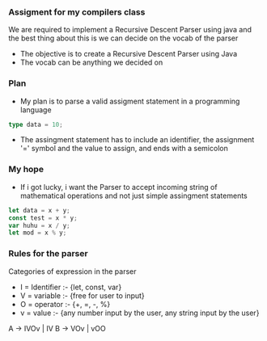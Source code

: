 
### Assigment for my compilers class

We are required to implement a Recursive Descent Parser using java and the best thing about this is
we can decide on the vocab of the parser

- The objective is to create a Recursive Descent Parser using Java
- The vocab can be anything we decided on

### Plan

- My plan is to parse a valid assigment statement in a programming language
```ts
type data = 10;
```
- The assingment statement has to include an identifier, the assignment '=' symbol and the value to
	assign, and ends with a semicolon

### My hope

- If i got lucky, i want the Parser to accept incoming string of mathematical operations and not
	just simple assingment statements

```ts
let data = x + y;
const test = x * y;
var huhu = x / y;
let mod = x % y;
```

### Rules for the parser
Categories of expression in the parser

- I = Identifier :- {let, const, var}
- V = variable :- {free for user to input}
- O = operator :- {+, =, -, %}
- v = value :- {any number input by the user, any string input by the user}

A -> IVOv | IV 
B -> VOv | vOO


